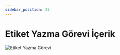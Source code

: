 ```yaml
---
sidebar_position: 25
---
```


# Etiket Yazma Görevi İçerik

![Etiket Yazma Görevi](/img/moduller/etiket-yazma-gorevi.png)

